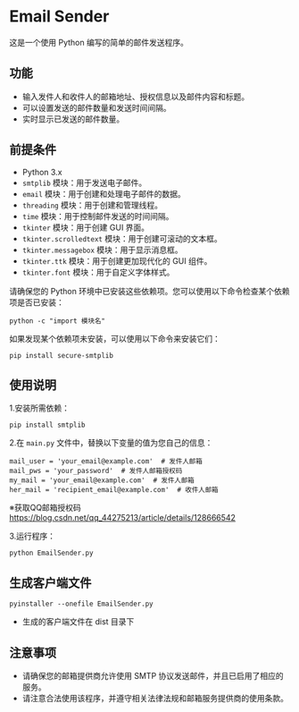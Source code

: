 # Email Sender

这是一个使用 Python 编写的简单的邮件发送程序。



## 功能

- 输入发件人和收件人的邮箱地址、授权信息以及邮件内容和标题。
- 可以设置发送的邮件数量和发送时间间隔。
- 实时显示已发送的邮件数量。
  

## 前提条件

- Python 3.x
- `smtplib` 模块：用于发送电子邮件。
- `email` 模块：用于创建和处理电子邮件的数据。
- `threading` 模块：用于创建和管理线程。
- `time` 模块：用于控制邮件发送的时间间隔。
- `tkinter` 模块：用于创建 GUI 界面。
- `tkinter.scrolledtext` 模块：用于创建可滚动的文本框。
- `tkinter.messagebox` 模块：用于显示消息框。
- `tkinter.ttk` 模块：用于创建更加现代化的 GUI 组件。
- `tkinter.font` 模块：用于自定义字体样式。

请确保您的 Python 环境中已安装这些依赖项。您可以使用以下命令检查某个依赖项是否已安装：

```shell
python -c "import 模块名"
```

如果发现某个依赖项未安装，可以使用以下命令来安装它们：

```shell
pip install secure-smtplib
```

## 使用说明

1.安装所需依赖：

```shell
pip install smtplib
```

2.在 `main.py` 文件中，替换以下变量的值为您自己的信息：

```
mail_user = 'your_email@example.com'  # 发件人邮箱
mail_pws = 'your_password'  # 发件人邮箱授权码
my_mail = 'your_email@example.com'  # 发件人邮箱
her_mail = 'recipient_email@example.com'  # 收件人邮箱
```

※获取QQ邮箱授权码
https://blog.csdn.net/qq_44275213/article/details/128666542

3.运行程序：

```
python EmailSender.py
```

## 生成客户端文件

```shell
pyinstaller --onefile EmailSender.py
```

- 生成的客户端文件在 dist 目录下

## 注意事项

- 请确保您的邮箱提供商允许使用 SMTP 协议发送邮件，并且已启用了相应的服务。
- 请注意合法使用该程序，并遵守相关法律法规和邮箱服务提供商的使用条款。
